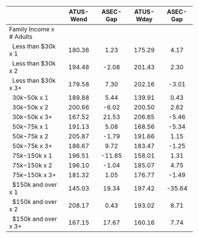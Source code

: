 
|                      |    ATUS-Wend |     ASEC-Gap |    ATUS-Wday |     ASEC-Gap |
| -------------------- | :----------: | :----------: | :----------: | :----------: |
| Family Income x # Adults |              |              |              |              |
| &nbsp;&nbsp;Less than $30k x 1 |       180.36 |         1.23 |       175.29 |         4.17 |
| &nbsp;&nbsp;Less than $30k x 2 |       194.48 |        -2.08 |       201.43 |         2.30 |
| &nbsp;&nbsp;Less than $30k x 3+ |       179.58 |         7.30 |       202.16 |        -3.01 |
| &nbsp;&nbsp;$30k-$50k x 1 |       189.88 |         5.44 |       139.91 |         0.43 |
| &nbsp;&nbsp;$30k-$50k x 2 |       200.66 |        -6.02 |       200.50 |         2.62 |
| &nbsp;&nbsp;$30k-$50k x 3+ |       167.52 |        21.53 |       206.65 |        -5.46 |
| &nbsp;&nbsp;$50k-$75k x 1 |       191.13 |         5.08 |       168.56 |        -5.34 |
| &nbsp;&nbsp;$50k-$75k x 2 |       205.87 |        -1.79 |       191.66 |         1.15 |
| &nbsp;&nbsp;$50k-$75k x 3+ |       186.67 |         9.72 |       183.47 |        -1.25 |
| &nbsp;&nbsp;$75k-$150k x 1 |       196.51 |       -11.85 |       158.01 |         1.31 |
| &nbsp;&nbsp;$75k-$150k x 2 |       196.10 |        -1.04 |       185.07 |         4.75 |
| &nbsp;&nbsp;$75k-$150k x 3+ |       181.32 |         1.05 |       176.77 |        -1.49 |
| &nbsp;&nbsp;$150k and over x 1 |       145.03 |        19.34 |       197.42 |       -35.64 |
| &nbsp;&nbsp;$150k and over x 2 |       208.17 |         0.43 |       193.02 |         8.71 |
| &nbsp;&nbsp;$150k and over x 3+ |       167.15 |        17.67 |       160.16 |         7.74 |

